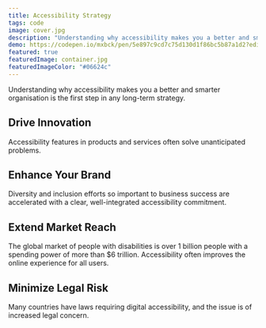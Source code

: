 ```yaml
---
title: Accessibility Strategy
tags: code
image: cover.jpg
description: "Understanding why accessibility makes you a better and smarter organisation is the first step in any long-term strategy. Drive innovation, enhance your brand and extend market reach."
demo: https://codepen.io/mxbck/pen/5e897c9cd7c75d130d1f86bc5b87a1d2?editors=0010
featured: true
featuredImage: container.jpg
featuredImageColor: "#06624c"
---
```



<p class="lead">Understanding why accessibility makes you a better and smarter organisation is the first step in any long-term strategy.</p>

## Drive Innovation
Accessibility features in products and services often solve unanticipated problems.

## Enhance Your Brand 
Diversity and inclusion efforts so important to business success are accelerated with a clear, well-integrated accessibility commitment.

## Extend Market Reach
The global market of people with disabilities is over 1 billion people with a spending power of more than $6 trillion. Accessibility often improves the online experience for all users.

## Minimize Legal Risk
Many countries have laws requiring digital accessibility, and the issue is of increased legal concern.
